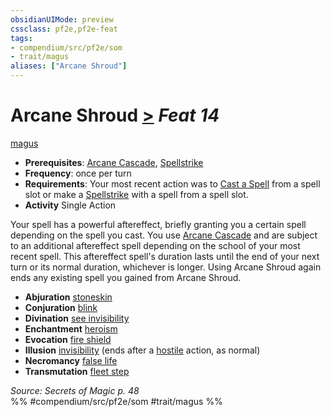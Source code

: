 ```yaml
---
obsidianUIMode: preview
cssclass: pf2e,pf2e-feat
tags:
- compendium/src/pf2e/som
- trait/magus
aliases: ["Arcane Shroud"]
---
```

# Arcane Shroud  [>](/rules/core-rulebook/chapter-9-playing-the-game.md#Actions "Single Action") *Feat 14*  
[magus](/rules/traits/magus-som.md)  

- **Prerequisites**: [Arcane Cascade](/rules/actions/arcane-cascade-som.md), [Spellstrike](/rules/actions/spellstrike-som.md)
- **Frequency**: once per turn
- **Requirements**: Your most recent action was to [Cast a Spell](/rules/actions/cast-a-spell.md) from a spell slot or make a [Spellstrike](/rules/actions/spellstrike-som.md) with a spell from a spell slot.
- **Activity** Single Action

Your spell has a powerful aftereffect, briefly granting you a certain spell depending on the spell you cast. You use [Arcane Cascade](/rules/actions/arcane-cascade-som.md) and are subject to an additional aftereffect spell depending on the school of your most recent spell. This aftereffect spell's duration lasts until the end of your next turn or its normal duration, whichever is longer. Using Arcane Shroud again ends any existing spell you gained from Arcane Shroud.

- **Abjuration** [stoneskin](/compendium/spells/stoneskin.md)
- **Conjuration** [blink](/compendium/spells/blink.md)
- **Divination** [see invisibility](/compendium/spells/see-invisibility.md)
- **Enchantment** [heroism](/compendium/spells/heroism.md)
- **Evocation** [fire shield](/compendium/spells/fire-shield.md)
- **Illusion** [invisibility](/compendium/spells/invisibility.md) (ends after a [hostile](/rules/conditions.md#Hostile) action, as normal)
- **Necromancy** [false life](/compendium/spells/false-life.md)
- **Transmutation** [fleet step](/compendium/spells/fleet-step.md)

*Source: Secrets of Magic p. 48*  
%% #compendium/src/pf2e/som #trait/magus %%